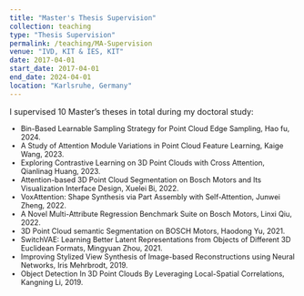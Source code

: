 ```yaml
---
title: "Master's Thesis Supervision"
collection: teaching
type: "Thesis Supervision"
permalink: /teaching/MA-Supervision
venue: "IVD, KIT & IES, KIT"
date: 2017-04-01
start_date: 2017-04-01
end_date: 2024-04-01
location: "Karlsruhe, Germany"
---
```


I supervised 10 Master’s theses in total during my doctoral study:

<ul style="list-style-type: disc; padding-left: 20px; font-size: 0.9em; margin: 0;">
  <li>Bin-Based Learnable Sampling Strategy for Point Cloud Edge Sampling, Hao fu, 2024.</li>
  <li>A Study of Attention Module Variations in Point Cloud Feature Learning, Kaige Wang, 2023.</li>
  <li>Exploring Contrastive Learning on 3D Point Clouds with Cross Attention, Qianlinag Huang, 2023.</li>
  <li>Attention-based 3D Point Cloud Segmentation on Bosch Motors and Its Visualization Interface Design, Xuelei Bi, 2022.</li>
  <li>VoxAttention: Shape Synthesis via Part Assembly with Self-Attention, Junwei Zheng, 2022.</li>
  <li>A Novel Multi-Attribute Regression Benchmark Suite on Bosch Motors, Linxi Qiu, 2022.</li>
  <li>3D Point Cloud semantic Segmentation on BOSCH Motors, Haodong Yu, 2021.</li>
  <li>SwitchVAE: Learning Better Latent Representations from Objects of Different 3D Euclidean Formats, Mingyuan Zhou, 2021.</li>
  <li>Improving Stylized View Synthesis of Image-based Reconstructions using Neural Networks, Iris Mehrbrodt, 2019.</li>
  <li>Object Detection In 3D Point Clouds By Leveraging Local-Spatial Correlations, Kangning Li, 2019.</li>
</ul>
